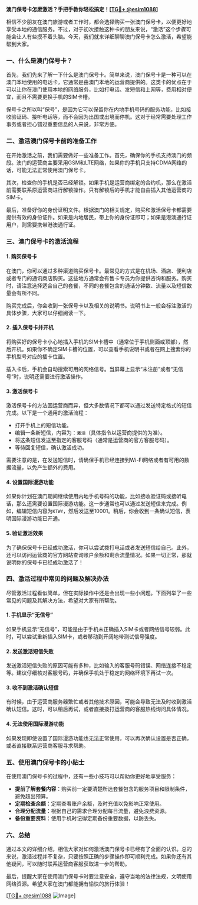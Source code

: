 **澳门保号卡怎麽激活？手把手教你轻松搞定！[[TG💪+ @esim1088](https://t.me/s/esim1088)]**

相信不少朋友在澳门旅游或者工作时，都会选择购买一张澳门保号卡，以便更好地享受本地的通信服务。不过，对于初次接触这种卡的朋友来说，“激活”这个步骤可能会让人有些摸不着头脑。今天，我们就来详细聊聊澳门保号卡怎么激活，希望能帮到大家。

### 一、什么是澳门保号卡？

首先，我们先来了解一下什么是澳门保号卡。简单来说，澳门保号卡是一种可以在澳门本地使用的电话卡，它通常是由澳门本地的运营商提供的。这类卡的优点在于可以让你在澳门使用本地的网络服务，比如打电话、发短信和上网等，费用相对便宜，而且不需要更换手机的SIM卡槽。

保号卡之所以叫“保号”，是因为它可以保留你在内地手机号码的服务功能，比如接收验证码、接听电话等，而不会因为出国或出境而停机。这对于经常需要处理工作事务或者担心错过重要信息的人来说，非常方便。

### 二、激活澳门保号卡前的准备工作

在开始激活之前，我们需要做好一些准备工作。首先，确保你的手机支持澳门的频段。澳门的运营商主要采用GSM和LTE网络，如果你的手机只支持CDMA网络的话，可能无法正常使用澳门保号卡。

其次，检查你的手机是否已经解锁。如果手机是运营商绑定的合约机，那么在激活前需要联系原运营商进行解锁操作。只有解锁后的手机才能自由插入其他运营商的SIM卡。

最后，准备好你的身份证明文件。根据澳门的相关规定，购买和激活保号卡都需要提供有效的身份证件。如果是内地居民，带上你的身份证即可；如果是港澳通行证用户，则需要携带港澳通行证。

### 三、澳门保号卡的激活流程

#### 1. 购买保号卡

在澳门，你可以通过多种渠道购买保号卡。最常见的方式是在机场、酒店、便利店或者专门的通讯商店购买。这些地方通常会有售卡专员为你提供咨询和服务。购买时，请注意选择适合自己的套餐，不同的套餐包含的通话分钟数、流量以及短信数量会有所不同。

购买完成后，你会收到一张保号卡以及相关的说明书。说明书上一般会标注激活的具体步骤，大家可以仔细阅读一下。

#### 2. 插入保号卡并开机

将购买好的保号卡小心地插入手机的SIM卡槽中（通常位于手机侧面或顶部），然后开机。如果你不确定SIM卡槽的位置，可以查看手机说明书或者在网上搜索你的手机型号对应的插卡位置。

插入卡后，手机会自动搜索可用的网络信号。当屏幕上显示“未注册”或者“无信号”时，说明还需要进行激活操作。

#### 3. 激活保号卡

激活保号卡的方法因运营商而异，但大多数情况下都可以通过发送特定格式的短信完成。以下是一个通用的激活流程：

- 打开手机上的短信功能。
- 编辑一条新短信，内容为：`激活`（具体指令以运营商提供的为准）。
- 将这条短信发送至指定的客服号码（通常是运营商的官方客服号码）。
- 等待回复短信，确认激活成功。

需要注意的是，在发送短信时，请确保手机已经连接到Wi-Fi网络或者有可用的数据流量，以免产生额外的费用。

#### 4. 设置国际漫游功能

如果你计划在澳门期间继续使用内地手机号码的功能，比如接收验证码或接听电话，那么还需要设置国际漫游功能。这一步通常也可以通过发送短信来完成。例如，编辑短信内容为`KTWY`，然后发送至10001。稍后，你会收到一条确认短信，表明国际漫游功能已开通。

#### 5. 验证激活效果

为了确保保号卡已经成功激活，你可以尝试拨打电话或者发送短信给自己。此外，还可以访问运营商的官方网站查询账户余额和剩余流量情况。如果一切正常，那就说明你的保号卡已经成功激活了！

### 四、激活过程中常见的问题及解决办法

尽管激活过程看似简单，但在实际操作中还是会出现一些小问题。下面列举了一些常见的问题及其解决方法，希望对大家有所帮助。

#### 1. 手机显示“无信号”

如果手机显示“无信号”，可能是由于手机未正确插入SIM卡或者网络信号较弱。此时，可以尝试重新插入SIM卡，或者移动到开阔地带测试信号强度。

#### 2. 发送激活短信失败

发送激活短信失败的原因可能有多种，比如输入的客服号码错误、网络连接不稳定等。建议仔细核对客服号码，并确保手机处于稳定的网络环境下再试一次。

#### 3. 收不到激活确认短信

有时候，由于运营商服务器繁忙或者其他技术原因，可能会导致无法及时收到激活确认短信。这时，可以稍后再试，或者直接拨打运营商的客服热线询问具体情况。

#### 4. 无法使用国际漫游功能

如果发现即使设置了国际漫游功能也无法正常使用，可以再次确认设置是否正确，或者直接联系运营商客服寻求帮助。

### 五、使用澳门保号卡的小贴士

在使用澳门保号卡的过程中，还有一些小技巧可以帮助你更好地享受服务：

- **提前了解套餐内容**：购买前一定要清楚所选套餐包含的服务项目和限制条件，避免超出预算。
- **定期检查余额**：定期查看账户余额，及时充值以免影响正常使用。
- **合理分配流量**：根据自己的需求合理分配每日流量，避免浪费资源。
- **备份重要资料**：使用手机时记得定期备份重要数据，以防丢失。

### 六、总结

通过本文的详细介绍，相信大家对如何激活澳门保号卡已经有了全面的认识。总的来说，激活过程并不复杂，只要按照正确的步骤操作即可顺利完成。如果你还有其他疑问，可以随时联系运营商客服获取进一步的帮助。

最后，提醒大家在使用澳门保号卡时要注意安全，遵守当地的法律法规，文明使用网络资源。希望大家在澳门都能拥有愉快的旅行体验！

[[TG💪+ @esim1088](https://t.me/s/esim1088) ![Image](https://i.postimg.cc/4NQfJmqS/Snipaste-2025-05-13-00-14-12.png)]